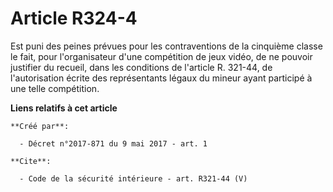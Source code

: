 # Article R324-4

Est puni des peines prévues pour les contraventions de la cinquième classe le fait, pour l'organisateur d'une compétition de
jeux vidéo, de ne pouvoir justifier du recueil, dans les conditions de l'article R. 321-44, de l'autorisation écrite des
représentants légaux du mineur ayant participé à une telle compétition.

**Liens relatifs à cet article**

	**Créé par**:

	  - Décret n°2017-871 du 9 mai 2017 - art. 1

	**Cite**:

	  - Code de la sécurité intérieure - art. R321-44 (V)
